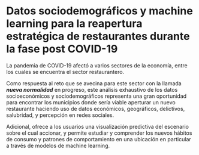 # Datos sociodemográficos y machine learning para la reapertura estratégica de restaurantes durante la fase post COVID-19

La pandemia de COVID-19 afectó a varios sectores de la economía, entre los cuales se encuentra el sector restaurantero.

Como respuesta al reto que se avecina para este sector con la llamada ***nueva normalidad*** en progreso, este análisis exhaustivo de los datos socioeconómicos y sociodemográficos representa una gran oportunidad para encontrar los municipios donde sería viable aperturar un nuevo restaurante haciendo uso de datos económicos, geográficos, delictivos, salubridad, y percepción en redes sociales. 

Adicional, ofrece a los usuarios una visualización predictiva del escenario sobre el cual accionar, y permite estudiar y comprender los nuevos hábitos de consumo y patrones de comportamiento en una ubicación en particular a través de modelos de machine learning.
